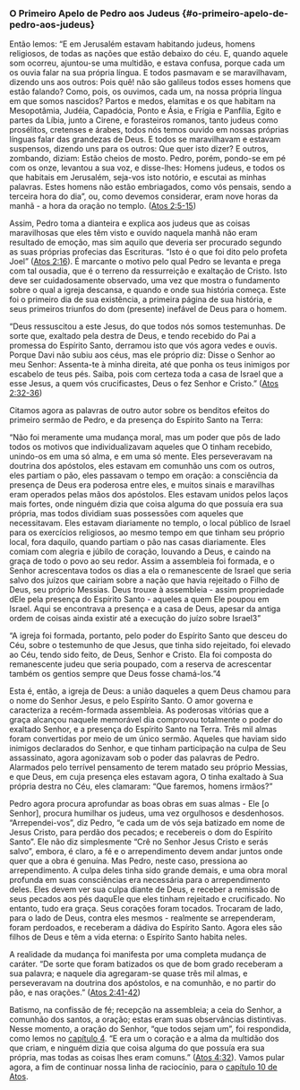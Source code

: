 ### O Primeiro Apelo de Pedro aos Judeus {#o-primeiro-apelo-de-pedro-aos-judeus}

Então lemos: “E em Jerusalém estavam habitando judeus, homens religiosos, de todas as nações que estão debaixo do céu. E, quando aquele som ocorreu, ajuntou-se uma multidão, e estava confusa, porque cada um os ouvia falar na sua própria língua. E todos pasmavam e se maravilhavam, dizendo uns aos outros: Pois quê! não são galileus todos esses homens que estão falando? Como, pois, os ouvimos, cada um, na nossa própria língua em que somos nascidos? Partos e medos, elamitas e os que habitam na Mesopotâmia, Judéia, Capadócia, Ponto e Ásia, e Frígia e Panfília, Egito e partes da Líbia, junto a Cirene, e forasteiros romanos, tanto judeus como prosélitos, cretenses e árabes, todos nós temos ouvido em nossas próprias línguas falar das grandezas de Deus. E todos se maravilhavam e estavam suspensos, dizendo uns para os outros: Que quer isto dizer? E outros, zombando, diziam: Estão cheios de mosto. Pedro, porém, pondo-se em pé com os onze, levantou a sua voz, e disse-lhes: Homens judeus, e todos os que habitais em Jerusalém, seja-vos isto notório, e escutai as minhas palavras. Estes homens não estão embriagados, como vós pensais, sendo a terceira hora do dia”, ou, como devemos considerar, eram nove horas da manhã - a hora da oração no templo. ([Atos 2:5-15](http://bibliaonline.com.br/acf/atos/2/5-15))

Assim, Pedro toma a dianteira e explica aos judeus que as coisas maravilhosas que eles têm visto e ouvido naquela manhã não eram resultado de emoção, mas sim aquilo que deveria ser procurado segundo as suas próprias profecias das Escrituras. “Isto é o que foi dito pelo profeta Joel” ([Atos 2:16](http://bibliaonline.com.br/acf/atos/2/16)). É marcante o motivo pelo qual Pedro se levanta e prega com tal ousadia, que é o terreno da ressurreição e exaltação de Cristo. Isto deve ser cuidadosamente observado, uma vez que mostra o fundamento sobre o qual a igreja descansa, e quando e onde sua história começa. Este foi o primeiro dia de sua existência, a primeira página de sua história, e seus primeiros triunfos do dom (presente) inefável de Deus para o homem.

“Deus ressuscitou a este Jesus, do que todos nós somos testemunhas. De sorte que, exaltado pela destra de Deus, e tendo recebido do Pai a promessa do Espírito Santo, derramou isto que vós agora vedes e ouvis. Porque Davi não subiu aos céus, mas ele próprio diz: Disse o Senhor ao meu Senhor: Assenta-te à minha direita, até que ponha os teus inimigos por escabelo de teus pés. Saiba, pois com certeza toda a casa de Israel que a esse Jesus, a quem vós crucificastes, Deus o fez Senhor e Cristo.” ([Atos 2:32-36](http://bibliaonline.com.br/acf/atos/2/32-36))

Citamos agora as palavras de outro autor sobre os benditos efeitos do primeiro sermão de Pedro, e da presença do Espírito Santo na Terra:

“Não foi meramente uma mudança moral, mas um poder que pôs de lado todos os motivos que individualizavam aqueles que O tinham recebido, unindo-os em uma só alma, e em uma só mente. Eles perseveravam na doutrina dos apóstolos, eles estavam em comunhão uns com os outros, eles partiam o pão, eles passavam o tempo em oração: a consciência da presença de Deus era poderosa entre eles, e muitos sinais e maravilhas eram operados pelas mãos dos apóstolos. Eles estavam unidos pelos laços mais fortes, onde ninguém dizia que coisa alguma do que possuía era sua própria, mas todos dividiam suas possessões com aqueles que necessitavam. Eles estavam diariamente no templo, o local público de Israel para os exercícios religiosos, ao mesmo tempo em que tinham seu próprio local, fora daquilo, quando partiam o pão nas casas diariamente. Eles comiam com alegria e júbilo de coração, louvando a Deus, e caindo na graça de todo o povo ao seu redor. Assim a assembleia foi formada, e o Senhor acrescentava todos os dias a ela o remanescente de Israel que seria salvo dos juízos que cairiam sobre a nação que havia rejeitado o Filho de Deus, seu próprio Messias. Deus trouxe à assembleia - assim propriedade dEle pela presença do Espírito Santo - aqueles a quem Ele poupou em Israel. Aqui se encontrava a presença e a casa de Deus, apesar da antiga ordem de coisas ainda existir até a execução do juízo sobre Israel3”

“A igreja foi formada, portanto, pelo poder do Espírito Santo que desceu do Céu, sobre o testemunho de que Jesus, que tinha sido rejeitado, foi elevado ao Céu, tendo sido feito, de Deus, Senhor e Cristo. Ela foi composta do remanescente judeu que seria poupado, com a reserva de acrescentar também os gentios sempre que Deus fosse chamá-los.”4

Esta é, então, a igreja de Deus: a união daqueles a quem Deus chamou para o nome do Senhor Jesus, e pelo Espírito Santo. O amor governa e caracteriza a recém-formada assembleia. As poderosas vitórias que a graça alcançou naquele memorável dia comprovou totalmente o poder do exaltado Senhor, e a presença do Espírito Santo na Terra. Três mil almas foram convertidas por meio de um único sermão. Aqueles que haviam sido inimigos declarados do Senhor, e que tinham participação na culpa de Seu assassinato, agora agonizavam sob o poder das palavras de Pedro. Alarmados pelo terrível pensamento de terem matado seu próprio Messias, e que Deus, em cuja presença eles estavam agora, O tinha exaltado à Sua própria destra no Céu, eles clamaram: “Que faremos, homens irmãos?”

Pedro agora procura aprofundar as boas obras em suas almas - Ele [o Senhor], procura humilhar os judeus, uma vez orgulhosos e desdenhosos. “Arrependei-vos”, diz Pedro, “e cada um de vós seja batizado em nome de Jesus Cristo, para perdão dos pecados; e recebereis o dom do Espírito Santo”. Ele não diz simplesmente “Crê no Senhor Jesus Cristo e serás salvo”, embora, é claro, a fé e o arrependimento devem andar juntos onde quer que a obra é genuína. Mas Pedro, neste caso, pressiona ao arrependimento. A culpa deles tinha sido grande demais, e uma obra moral profunda em suas consciências era necessária para o arrependimento deles. Eles devem ver sua culpa diante de Deus, e receber a remissão de seus pecados aos pés daquEle que eles tinham rejeitado e crucificado. No entanto, tudo era graça. Seus corações foram tocados. Trocaram de lado, para o lado de Deus, contra eles mesmos - realmente se arrependeram, foram perdoados, e receberam a dádiva do Espírito Santo. Agora eles são filhos de Deus e têm a vida eterna: o Espírito Santo habita neles.

A realidade da mudança foi manifesta por uma completa mudança de caráter. “De sorte que foram batizados os que de bom grado receberam a sua palavra; e naquele dia agregaram-se quase três mil almas, e perseveravam na doutrina dos apóstolos, e na comunhão, e no partir do pão, e nas orações.” ([Atos 2:41-42](http://bibliaonline.com.br/acf/atos/2/41-42))

Batismo, na confissão de fé; recepção na assembleia; a ceia do Senhor, a comunhão dos santos, a oração; estas eram suas observâncias distintivas. Nesse momento, a oração do Senhor, “que todos sejam um”, foi respondida, como lemos no [capítulo 4](http://bibliaonline.com.br/acf/atos/4). “E era um o coração e a alma da multidão dos que criam, e ninguém dizia que coisa alguma do que possuía era sua própria, mas todas as coisas lhes eram comuns.” ([Atos 4:32](http://bibliaonline.com.br/acf/atos/4/32)). Vamos pular agora, a fim de continuar nossa linha de raciocínio, para o [capítulo 10 de Atos](http://bibliaonline.com.br/acf/atos/10).